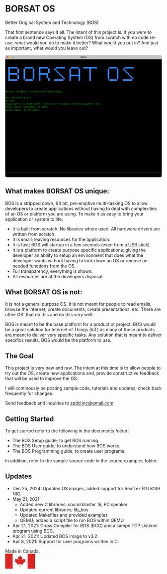 # BORSAT OS
Better Original System and Technology (BOS)

That first sentence says it all. The intent of this project is: if you were to create a brand new Operating System (OS) from scratch with no code re-use, what would you do to make it better? What would you put in? And just as important, what would you leave out? 

![BOS Running](./images/BORSAT_OS.png)

## What makes BORSAT OS unique:
BOS is a stripped down, 64 bit, pre-emptive multi-tasking OS to allow developers to create applications without having to deal with complexities of an OS or platform you are using. To make it as easy to bring your application or system to life.

- It is built from scratch. No libraries where used. All hardware drivers are written from scratch.
- It is small; leaving resources for the application. 
- It is fast; BOS will startup in a few seconds (even from a USB stick). 
- It is a platform to create purpose specific applications; giving the developer an ability to setup an environment that does what the developer wants without having to lock down an OS or remove un-needed functions from the OS.
- Full transparency, everything is shown.
- All resources are at the developers disposal.


## What BORSAT OS is not:
It is not a general purpose OS. It is not meant for people to read emails, browse the Internet, create documents, create presentations, etc. There are other OS' that do this and do this very well. 

BOS is meant to be the base platform for a product or project. BOS would be a great solution for Internet of Things (IoT) as many of those products are meant to deliver very specific tasks. Any solution that is meant to deliver specifics results, BOS would be the platform to use.


## The Goal
This project is very new and raw. The intent at this time is to allow people to try out the OS, create new applications and, provide constructive feedback that will be used to improve the OS.

I will continously be posting sample code, tutorials and updates; check back frequently for changes.

Send feedback and inquiries to zpdd.inc@gmail.com

## Getting Started
To get started refer to the following in the documents folder:
* The BOS Setup guide; to get BOS running.
* The BOS User guide; to understand how BOS works.
* The BOS Programming guide; to create user programs.

In addition, refer to the sample source code in the source examples folder.

## Updates
* Dec 25, 2024: Updated OS images, added support for RealTek RTL8139 NIC. 
* May 21, 2021:
  * Added new C libraries; sound blaster 16, PC speaker
  * Updated current libraries; lib_bos
  * Updated Makefiles and provided examples
  * QEMU; added a script file to run BOS within QEMU
* Apr 21, 2021: Cross Compiler for BOS (BCC) and a sampe TCP Listener program using BCC.
* Apr 21, 2021: Updated BOS image to v3.2
* Apr 8, 2021: Support for user programs written in C.

Made in Canada.\
![Canadian Flag](./images/canada-96_48.png)


